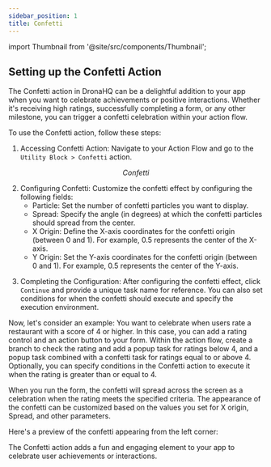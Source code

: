```yaml
---
sidebar_position: 1
title: Confetti
---
```

import Thumbnail from '@site/src/components/Thumbnail';

## Setting up the Confetti Action

The Confetti action in DronaHQ can be a delightful addition to your app when you want to celebrate achievements or positive interactions. Whether it's receiving high ratings, successfully completing a form, or any other milestone, you can trigger a confetti celebration within your action flow.

To use the Confetti action, follow these steps:

1. Accessing Confetti Action: Navigate to your Action Flow and go to the `Utility Block > Confetti` action.

<figure>
<Thumbnail src="/img/reference/actionflow-blocks/confetti/confetti.png" alt="Confetti" />
<figcaption align='center'><i>Confetti</i></figcaption>
</figure>

2. Configuring Confetti: Customize the confetti effect by configuring the following fields:
   - Particle: Set the number of confetti particles you want to display.
   - Spread: Specify the angle (in degrees) at which the confetti particles should spread from the center.
   - X Origin: Define the X-axis coordinates for the confetti origin (between 0 and 1). For example, 0.5 represents the center of the X-axis.
   - Y Origin: Set the Y-axis coordinates for the confetti origin (between 0 and 1). For example, 0.5 represents the center of the Y-axis.

<figure>
<Thumbnail src="/img/reference/actionflow-blocks/confetti/feild.png" alt="confetti" />
</figure>

3. Completing the Configuration: After configuring the confetti effect, click `Continue` and provide a unique task name for reference. You can also set conditions for when the confetti should execute and specify the execution environment.

Now, let's consider an example: You want to celebrate when users rate a restaurant with a score of 4 or higher. In this case, you can add a rating control and an action button to your form. Within the action flow, create a branch to check the rating and add a popup task for ratings below 4, and a popup task combined with a confetti task for ratings equal to or above 4. Optionally, you can specify conditions in the Confetti action to execute it when the rating is greater than or equal to 4.

<figure>
<Thumbnail src="/img/reference/actionflow-blocks/confetti/example1.jpeg" alt="confetti" />
</figure>

When you run the form, the confetti will spread across the screen as a celebration when the rating meets the specified criteria. The appearance of the confetti can be customized based on the values you set for X origin, Spread, and other parameters.

<figure>
<Thumbnail src="/img/reference/actionflow-blocks/confetti/example2.jpeg" alt="confetti" />
</figure>

Here's a preview of the confetti appearing from the left corner:

<figure>
<Thumbnail src="/img/reference/actionflow-blocks/confetti/example3.jpeg" alt="confetti" />
</figure>

The Confetti action adds a fun and engaging element to your app to celebrate user achievements or interactions.
